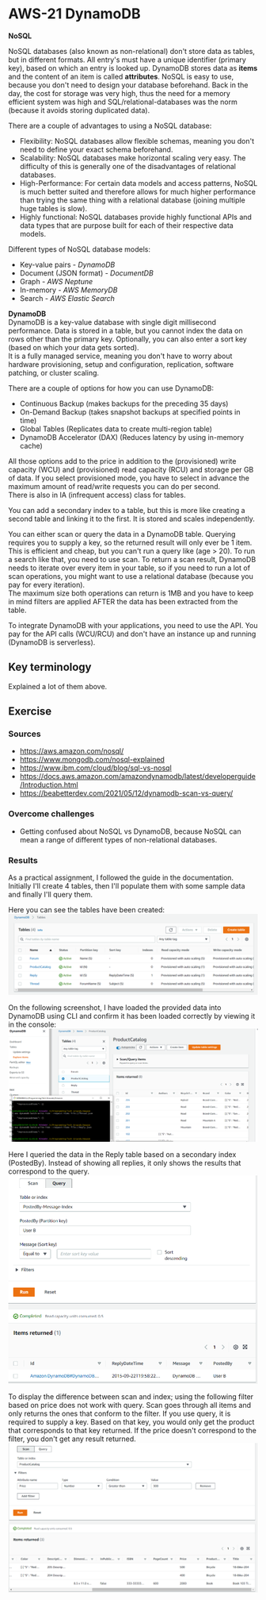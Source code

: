 # AWS-21 DynamoDB
**NoSQL**
  
NoSQL databases (also known as non-relational) don't store data as tables, but in different formats. All entry's must have a unique identifier (primary key), based on which an entry is looked up. DynamoDB stores data as **items** and the content of an item is called **attributes**. NoSQL is easy to use, because you don't need to design your database beforehand. Back in the day, the cost for storage was very high, thus the need for a memory efficient system was high and SQL/relational-databases was the norm (because it avoids storing duplicated data).
  
There are a couple of advantages to using a NoSQL database:
- Flexibility: NoSQL databases allow flexible schemas, meaning you don't need to define your exact schema beforehand. 
- Scalability: NoSQL databases make horizontal scaling very easy. The difficulty of this is generally one of the disadvantages of relational databases.
- High-Performance: For certain data models and access patterns, NoSQL is much better suited and therefore allows for much higher performance than trying the same thing with a relational database (joining multiple huge tables is slow).
- Highly functional: NoSQL databases provide highly functional APIs and data types that are purpose built for each of their respective data models.
  
Different types of NoSQL database models:  
- Key-value pairs - *DynamoDB*
- Document (JSON format) - *DocumentDB*
- Graph - *AWS Neptune*
- In-memory - *AWS MemoryDB*
- Search - *AWS Elastic Search*

**DynamoDB**    
DynamoDB is a key-value database with single digit millisecond performance. Data is stored in a table, but you cannot index the data on rows other than the primary key. Optionally, you can also enter a sort key (based on which your data gets sorted).  
It is a fully managed service, meaning you don't have to worry about hardware provisioning, setup and configuration, replication, software patching, or cluster scaling.  
  
There are a couple of options for how you can use DynamoDB:
- Continuous Backup (makes backups for the preceding 35 days)
- On-Demand Backup (takes snapshot backups at specified points in time)
- Global Tables (Replicates data to create multi-region table)
- DynamoDB Accelerator (DAX) (Reduces latency by using in-memory cache)

All those options add to the price in addition to the (provisioned) write capacity (WCU) and (provisioned) read capacity (RCU) and storage per GB of data. If you select provisioned mode, you have to select in advance the maximum amount of read/write requests you can do per second.  
There is also in IA (infrequent access) class for tables.
  
You can add a secondary index to a table, but this is more like creating a second table and linking it to the first. It is stored and scales independently.
  
You can either scan or query the data in a DynamoDB table. Querying requires you to supply a key, so the returned result will only ever be 1 item. This is efficient and cheap, but you can't run a query like (age > 20). To run a search like that, you need to use scan. To return a scan result, DynamoDB needs to iterate over every item in your table, so if you need to run a lot of scan operations, you might want to use a relational database (because you pay for every iteration).  
The maximum size both operations can return is 1MB and you have to keep in mind filters are applied AFTER the data has been extracted from the table.
  
To integrate DynamoDB with your applications, you need to use the API. You pay for the API calls (WCU/RCU) and don't have an instance up and running (DynamoDB is serverless).

  
## Key terminology
Explained a lot of them above.

## Exercise
### Sources
- https://aws.amazon.com/nosql/
- https://www.mongodb.com/nosql-explained
- https://www.ibm.com/cloud/blog/sql-vs-nosql
- https://docs.aws.amazon.com/amazondynamodb/latest/developerguide/Introduction.html
- https://beabetterdev.com/2021/05/12/dynamodb-scan-vs-query/

### Overcome challenges
- Getting confused about NoSQL vs DynamoDB, because NoSQL can mean a range of different types of non-relational databases.

### Results
As a practical assignment, I followed the guide in the documentation. Initially I'll create 4 tables, then I'll populate them with some sample data and finally I'll query them.
  
Here you can see the tables have been created:  
![AWS-21 1](../00_includes/CLOUD03/AWS-21_1.png)  
  
On the following screenshot, I have loaded the provided data into DynamoDB using CLI and confirm it has been loaded correctly by viewing it in the console:  
![AWS-21 2](../00_includes/CLOUD03/AWS-21_2.png)  
  
Here I queried the data in the Reply table based on a secondary index (PostedBy). Instead of showing all replies, it only shows the results that correspond to the query.
![AWS-21 3](../00_includes/CLOUD03/AWS-21_3.png)  
  
To display the difference between scan and index; using the following filter based on price does not work with query. Scan goes through all items and only returns the ones that conform to the filter. If you use query, it is required to supply a key. Based on that key, you would only get the product that corresponds to that key returned. If the price doesn't correspond to the filter, you don't get any result returned.  
![AWS-21 4](../00_includes/CLOUD03/AWS-21_4.png)  
